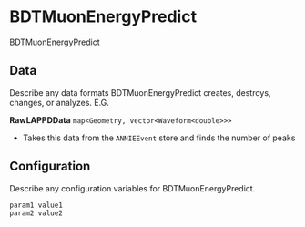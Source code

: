 # BDTMuonEnergyPredict

BDTMuonEnergyPredict

## Data

Describe any data formats BDTMuonEnergyPredict creates, destroys, changes, or analyzes. E.G.

**RawLAPPDData** `map<Geometry, vector<Waveform<double>>>`
* Takes this data from the `ANNIEEvent` store and finds the number of peaks


## Configuration

Describe any configuration variables for BDTMuonEnergyPredict.

```
param1 value1
param2 value2
```

